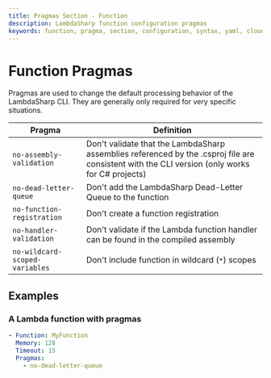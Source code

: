 ```yaml
---
title: Pragmas Section - Function
description: LambdaSharp function configuration pragmas
keywords: function, pragma, section, configuration, syntax, yaml, cloudformation
---
```

# Function Pragmas

Pragmas are used to change the default processing behavior of the LambdaSharp CLI. They are generally only required for very specific situations.

|Pragma                                 |Definition                           |
|---------------------------------------|-------------------------------------|
|`no-assembly-validation`               |Don't validate that the LambdaSharp assemblies referenced by the .csproj file are consistent with the CLI version (only works for C# projects)|
|`no-dead-letter-queue`                 |Don't add the LambdaSharp Dead-Letter Queue to the function|
|`no-function-registration`             |Don't create a function registration|
|`no-handler-validation`                |Don't validate if the Lambda function handler can be found in the compiled assembly|
|`no-wildcard-scoped-variables`         |Don't include function in wildcard (`*`) scopes|

## Examples

### A Lambda function with pragmas

```yaml
- Function: MyFunction
  Memory: 128
  Timeout: 15
  Pragmas:
    - no-dead-letter-queue
```
